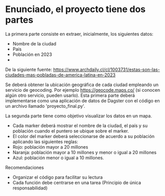 # Enunciado, el proyecto tiene dos partes


La primera parte consiste en extraer, inicialmente, los siguientes datos:
- Nombre de la ciudad
- País
- Población en 2023
- 
De la siguiente fuente: https://www.archdaily.cl/cl/1003731/estas-son-las-ciudades-mas-pobladas-de-america-latina-en-2023

Se deberá obtener la ubicación geográfica de cada ciudad empleando un servicio de geocoding. Por ejemplo https://geocode.maps.co/ (si conocen algún otro servicio, pueden usarlo). Esta primera parte deberá implementarse como una aplicación de datos de Dagster con el código en un archivo llamado 'proyecto_final.py'.


La segunda parte tiene como objetivo visualizar los datos en un mapa.

- Cada marker deberá mostrar el nombre de la ciudad, el país y su población cuando el puntero se ubique sobre el marker.
- El color del marker deberá seleccionarse de acuerdo a su población aplicando las siguientes reglas:
- Rojo: población mayor a 20 millones
- Naranja: población mayor a 10 millones y menor o igual a 20 millones
- Azul: población menor o igual a 10 millones.

Recomendaciones
- Organizar el código para facilitar su lectura
- Cada función debe centrarse en una tarea (Principio de única responsabilidad)
